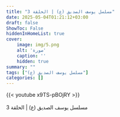 ```yaml
---
title: "مسلسل يوسف الصديق (ع) | الحلقة 3"
date: 2025-05-04T01:21:12+03:00
draft: false
ShowToc: False
hiddenInHomeList: true
cover:
    image: img/5.png
    alt: 'صورة'
    caption: ''
    hidden: true
summary: ""
tags: ["مسلسل يوسف الصديق (ع)"]
categories: []
---
```


{{< youtube x9TS-pBOjRY >}}  
 <br>
مسلسل يوسف الصديق (ع) | الحلقة 3